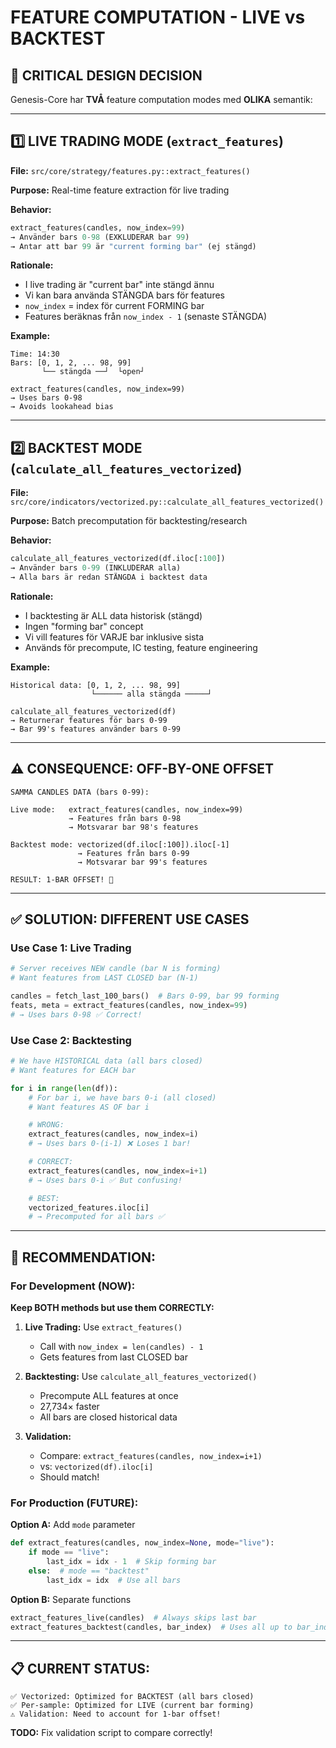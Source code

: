 # FEATURE COMPUTATION - LIVE vs BACKTEST

## 🚨 CRITICAL DESIGN DECISION

Genesis-Core har **TVÅ** feature computation modes med **OLIKA** semantik:

---

## 1️⃣ LIVE TRADING MODE (`extract_features`)

**File:** `src/core/strategy/features.py::extract_features()`

**Purpose:** Real-time feature extraction för live trading

**Behavior:**
```python
extract_features(candles, now_index=99)
→ Använder bars 0-98 (EXKLUDERAR bar 99)
→ Antar att bar 99 är "current forming bar" (ej stängd)
```

**Rationale:**
- I live trading är "current bar" inte stängd ännu
- Vi kan bara använda STÄNGDA bars för features
- `now_index` = index för current FORMING bar
- Features beräknas från `now_index - 1` (senaste STÄNGDA)

**Example:**
```
Time: 14:30
Bars: [0, 1, 2, ... 98, 99]
       └── stängda ──┘  └open┘

extract_features(candles, now_index=99)
→ Uses bars 0-98
→ Avoids lookahead bias
```

---

## 2️⃣ BACKTEST MODE (`calculate_all_features_vectorized`)

**File:** `src/core/indicators/vectorized.py::calculate_all_features_vectorized()`

**Purpose:** Batch precomputation för backtesting/research

**Behavior:**
```python
calculate_all_features_vectorized(df.iloc[:100])
→ Använder bars 0-99 (INKLUDERAR alla)
→ Alla bars är redan STÄNGDA i backtest data
```

**Rationale:**
- I backtesting är ALL data historisk (stängd)
- Ingen "forming bar" concept
- Vi vill features för VARJE bar inklusive sista
- Används för precompute, IC testing, feature engineering

**Example:**
```
Historical data: [0, 1, 2, ... 98, 99]
                  └────── alla stängda ─────┘

calculate_all_features_vectorized(df)
→ Returnerar features för bars 0-99
→ Bar 99's features använder bars 0-99
```

---

## ⚠️ **CONSEQUENCE: OFF-BY-ONE OFFSET**

```
SAMMA CANDLES DATA (bars 0-99):

Live mode:   extract_features(candles, now_index=99)
             → Features från bars 0-98
             → Motsvarar bar 98's features

Backtest mode: vectorized(df.iloc[:100]).iloc[-1]
               → Features från bars 0-99
               → Motsvarar bar 99's features

RESULT: 1-BAR OFFSET! 🚨
```

---

## ✅ **SOLUTION: DIFFERENT USE CASES**

### **Use Case 1: Live Trading**
```python
# Server receives NEW candle (bar N is forming)
# Want features from LAST CLOSED bar (N-1)

candles = fetch_last_100_bars()  # Bars 0-99, bar 99 forming
feats, meta = extract_features(candles, now_index=99)
# → Uses bars 0-98 ✅ Correct!
```

### **Use Case 2: Backtesting**
```python
# We have HISTORICAL data (all bars closed)
# Want features for EACH bar

for i in range(len(df)):
    # For bar i, we have bars 0-i (all closed)
    # Want features AS OF bar i

    # WRONG:
    extract_features(candles, now_index=i)
    # → Uses bars 0-(i-1) ❌ Loses 1 bar!

    # CORRECT:
    extract_features(candles, now_index=i+1)
    # → Uses bars 0-i ✅ But confusing!

    # BEST:
    vectorized_features.iloc[i]
    # → Precomputed for all bars ✅
```

---

## 🎯 **RECOMMENDATION:**

### **For Development (NOW):**

**Keep BOTH methods but use them CORRECTLY:**

1. **Live Trading:** Use `extract_features()`
   - Call with `now_index = len(candles) - 1`
   - Gets features from last CLOSED bar

2. **Backtesting:** Use `calculate_all_features_vectorized()`
   - Precompute ALL features at once
   - 27,734× faster
   - All bars are closed historical data

3. **Validation:**
   - Compare: `extract_features(candles, now_index=i+1)`
   - vs: `vectorized(df).iloc[i]`
   - Should match!

### **For Production (FUTURE):**

**Option A:** Add `mode` parameter
```python
def extract_features(candles, now_index=None, mode="live"):
    if mode == "live":
        last_idx = idx - 1  # Skip forming bar
    else:  # mode == "backtest"
        last_idx = idx  # Use all bars
```

**Option B:** Separate functions
```python
extract_features_live(candles)  # Always skips last bar
extract_features_backtest(candles, bar_index)  # Uses all up to bar_index
```

---

## 📋 **CURRENT STATUS:**

```
✅ Vectorized: Optimized for BACKTEST (all bars closed)
✅ Per-sample: Optimized for LIVE (current bar forming)
⚠️ Validation: Need to account for 1-bar offset!
```

**TODO:** Fix validation script to compare correctly!
